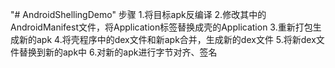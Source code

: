 "# AndroidShellingDemo" 
步骤
1.将目标apk反编译
2.修改其中的AndroidManifest文件，将Application标签替换成壳的Application
3.重新打包生成新的apk
4.将壳程序中的dex文件和新apk合并，生成新的dex文件
5.将新dex文件替换到新的apk中
6.对新的apk进行字节对齐、签名
